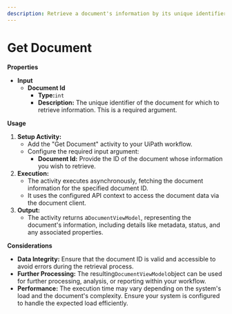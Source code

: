 ```yaml
---
description: Retrieve a document's information by its unique identifier.
---
```


# Get Document

**Properties**

* **Input**
  * **Document Id**
    * **Type:**`int`
    * **Description:** The unique identifier of the document for which to retrieve information. This is a required argument.

**Usage**

1. **Setup Activity:**
   * Add the "Get Document" activity to your UiPath workflow.
   * Configure the required input argument:
     * **Document Id:** Provide the ID of the document whose information you wish to retrieve.
2. **Execution:**
   * The activity executes asynchronously, fetching the document information for the specified document ID.
   * It uses the configured API context to access the document data via the document client.
3. **Output:**
   * The activity returns a`DocumentViewModel`, representing the document's information, including details like metadata, status, and any associated properties.

**Considerations**

* **Data Integrity:** Ensure that the document ID is valid and accessible to avoid errors during the retrieval process.
* **Further Processing:** The resulting`DocumentViewModel`object can be used for further processing, analysis, or reporting within your workflow.
* **Performance:** The execution time may vary depending on the system's load and the document's complexity. Ensure your system is configured to handle the expected load efficiently.
